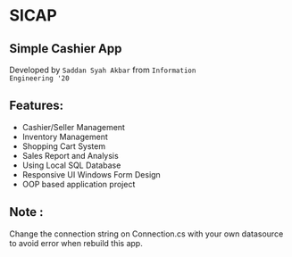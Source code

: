 # SICAP
## Simple Cashier App
Developed by <code>Saddan Syah Akbar</code> from <code>Information Engineering '20</code> 

 ## Features:
 - Cashier/Seller Management
 - Inventory Management
 - Shopping Cart System
 - Sales Report and Analysis
 - Using Local SQL Database
 - Responsive UI Windows Form Design
 - OOP based application project

## Note :
Change the connection string on Connection.cs with your own datasource to avoid error when rebuild this app.




